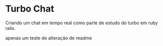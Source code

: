 # Turbo Chat

Criando um chat em tempo real como parte de estudo do turbo em ruby rails.

apenas um teste de alteração de readme
